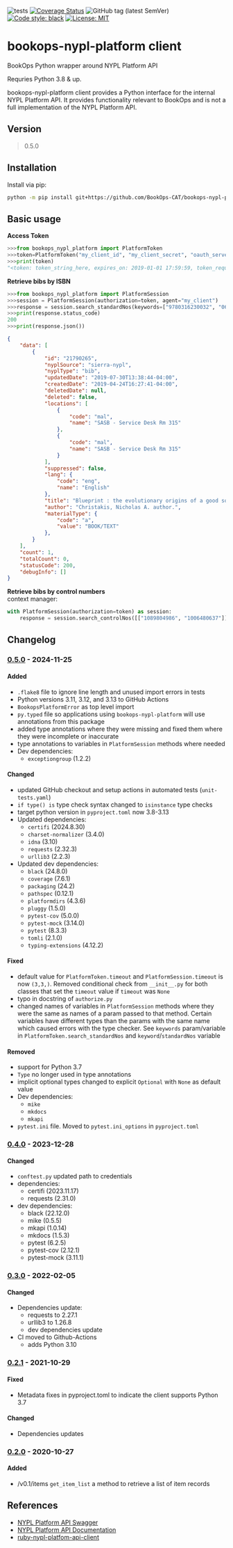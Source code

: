 ![tests](https://github.com/BookOps-CAT/bookops-nypl-platform/actions/workflows/unit-tests.yaml/badge.svg?branch=master) [![Coverage Status](https://coveralls.io/repos/github/BookOps-CAT/bookops-nypl-platform/badge.svg?branch=master)](https://coveralls.io/github/BookOps-CAT/bookops-nypl-platform?branch=master) ![GitHub tag (latest SemVer)](https://img.shields.io/github/v/tag/BookOps-CAT/bookops-nypl-platform) [![Code style: black](https://img.shields.io/badge/code%20style-black-000000.svg)](https://github.com/psf/black) [![License: MIT](https://img.shields.io/badge/License-MIT-yellow.svg)](https://opensource.org/licenses/MIT)

# bookops-nypl-platform client
BookOps Python wrapper around NYPL Platform API

Requries Python 3.8 & up.


bookops-nypl-platform client provides a Python interface for the internal NYPL Platform API.
It provides functionality relevant to BookOps and is not a full implementation of the NYPL Platform API.

## Version

> 0.5.0

## Installation

Install via pip:

```bash
python -m pip install git+https://github.com/BookOps-CAT/bookops-nypl-platform
```

## Basic usage
**Access Token**

```python
>>>from bookops_nypl_platform import PlatformToken
>>>token=PlatformToken("my_client_id", "my_client_secret", "oauth_server")
>>>print(token)
"<token: token_string_here, expires_on: 2019-01-01 17:59:59, token_request_response: {'access_token': 'token_string_here', 'expires_in': 3600, 'token_type': 'Bearer', 'scope': 'scopes_here', 'id_token': 'token_string_here'}>"
```

**Retrieve bibs by ISBN**
```python
>>>from bookops_nypl_platform import PlatformSession
>>>session = PlatformSession(authorization=token, agent="my_client")
>>>response = session.search_standardNos(keywords=["9780316230032", "0674976002"])
>>>print(response.status_code)
200
>>>print(response.json()) 
```
```json
{
    "data": [
        {
            "id": "21790265",
            "nyplSource": "sierra-nypl",
            "nyplType": "bib",
            "updatedDate": "2019-07-30T13:38:44-04:00",
            "createdDate": "2019-04-24T16:27:41-04:00",
            "deletedDate": null,
            "deleted": false,
            "locations": [
                {
                    "code": "mal",
                    "name": "SASB - Service Desk Rm 315"
                },
                {
                    "code": "mal",
                    "name": "SASB - Service Desk Rm 315"
                }
            ],
            "suppressed": false,
            "lang": {
                "code": "eng",
                "name": "English"
            },
            "title": "Blueprint : the evolutionary origins of a good society",
            "author": "Christakis, Nicholas A. author.",
            "materialType": {
                "code": "a",
                "value": "BOOK/TEXT"
            },        
        }
    ],
    "count": 1,
    "totalCount": 0,
    "statusCode": 200,
    "debugInfo": []
}
```

**Retrieve bibs by control numbers**  
context manager:
```python
with PlatformSession(authorization=token) as session:
    response = session.search_controlNos([["1089804986", "1006480637"]])
```

## Changelog

### [0.5.0] - 2024-11-25
#### Added
 + `.flake8` file to ignore line length and unused import errors in tests
 + Python versions 3.11, 3.12, and 3.13 to GitHub Actions
 + `BookopsPlatformError` as top level import
 + `py.typed` file so applications using `bookops-nypl-platform` will use annotations from this package
 + added type annotations where they were missing and fixed them where they were incomplete or inaccurate
 + type annotations to variables in `PlatformSession` methods where needed
 + Dev dependencies:
   + `exceptiongroup` (1.2.2)

#### Changed
 + updated GitHub checkout and setup actions in automated tests (`unit-tests.yaml`)
 + `if type() is` type check syntax changed to `isinstance` type checks
 + target python version in `pyproject.toml` now 3.8-3.13
 + Updated dependencies:
   + `certifi` (2024.8.30)
   + `charset-normalizer` (3.4.0)
   + `idna` (3.10)
   + `requests` (2.32.3)
   + `urllib3` (2.2.3)
 + Updated dev dependencies:
   + `black` (24.8.0)
   + `coverage` (7.6.1)
   + `packaging` (24.2)
   + `pathspec` (0.12.1)
   + `platformdirs` (4.3.6)
   + `pluggy` (1.5.0)
   + `pytest-cov` (5.0.0)
   + `pytest-mock` (3.14.0)
   + `pytest` (8.3.3)
   + `tomli` (2.1.0)
   + `typing-extensions` (4.12.2)

#### Fixed
 + default value for `PlatformToken.timeout` and `PlatformSession.timeout` is now `(3,3,)`. Removed conditional check from `__init__.py` for both classes that set the `timeout` value if `timeout` was `None`
 + typo in docstring of `authorize.py`
 + changed names of variables in `PlatformSession` methods where they were the same as names of a param passed to that method. Certain variables have different types than the params with the same name which caused errors with the type checker. See `keywords` param/variable in `PlatformToken.search_standardNos` and `keyword`/`standardNos` variable

#### Removed
 + support for Python 3.7
 + `Type` no longer used in type annotations 
 + implicit optional types changed to explicit `Optional` with `None` as default value
 + Dev dependencies:
   + `mike`
   + `mkdocs`
   + `mkapi`
 + `pytest.ini` file. Moved to `pytest.ini_options` in `pyproject.toml`


### [0.4.0] - 2023-12-28

#### Changed
  + `conftest.py` updated path to credentials
  + dependencies:
    + certifi (2023.11.17)
    + requests (2.31.0)
  + dev dependencies:
    + black (22.12.0)
    + mike (0.5.5)
    + mkapi (1.0.14)
    + mkdocs (1.5.3)
    + pytest (6.2.5)
    + pytest-cov (2.12.1)
    + pytest-mock (3.11.1)

### [0.3.0] - 2022-02-05

#### Changed
  + Dependencies update:
    + requests to 2.27.1
    + urllib3 to 1.26.8
    + dev dependencies update
  + CI moved to Github-Actions
    + adds Python 3.10

### [0.2.1] - 2021-10-29

#### Fixed
  + Metadata fixes in pyproject.toml to indicate the client supports Python 3.7

#### Changed
  + Dependencies updates

### [0.2.0] - 2020-10-27

#### Added
  + /v0.1/items `get_item_list` a method to retrieve a list of item records

## References
+ [NYPL Platform API Swagger](https://platformdocs.nypl.org/)
+ [NYPL Platform API Documentation](https://docs.google.com/document/d/1p3q9OT9latXqON20WDh4CNPxIShUunfGgqT163r-Caw/edit?usp=sharing)
+ [ruby-nypl-platfom-api-client](https://github.com/NYPL/ruby-nypl-platform-api-client)

[0.5.0]: https://github.com/BookOps-CAT/bookops-nypl-platform/compare/v0.4.0...v0.5.0
[0.4.0]: https://github.com/BookOps-CAT/bookops-nypl-platform/compare/v0.3.0...v0.4.0
[0.3.0]: https://github.com/BookOps-CAT/bookops-nypl-platform/compare/v0.2.1...v0.3.0
[0.2.1]: https://github.com/BookOps-CAT/bookops-nypl-platform/compare/v0.2.0...v0.2.1
[0.2.0]: https://github.com/BookOps-CAT/bookops-nypl-platform/compare/v0.1.0...v0.2.0